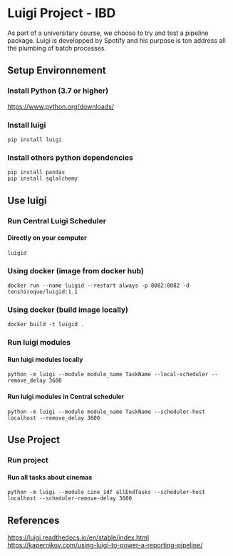 # Luigi Project - IBD

As part of a universitary course, we choose to try and test a pipeline package.
Luigi is developped by Spotify and his purpose is ton address all the plumbing of batch processes.

## Setup Environnement

### Install Python (3.7 or higher)

https://www.python.org/downloads/ 

### Install luigi

```
pip install luigi
```

### Install others python dependencies

```
pip install pandas
pip install sqlalchemy
```
## Use luigi

### Run Central Luigi Scheduler

#### Directly on your computer
```
luigid
```

### Using docker (image from docker hub)

```
docker run --name luigid --restart always -p 8082:8082 -d tenshiroque/luigid:1.1
```

### Using docker (build image locally)

```
docker build -t luigid .
```

### Run luigi modules

#### Run luigi modules locally
```
python -m luigi --module module_name TaskName --local-scheduler --remove_delay 3600
```

#### Run luigi modules in Central scheduler
```
python -m luigi --module module_name TaskName --scheduler-host localhost --remove_delay 3600
```
## Use Project

### Run project

#### Run all tasks about cinemas
```
python -m luigi --module cine_idf allEndTasks --scheduler-host localhost --scheduler-remove-delay 3600
```

## References

https://luigi.readthedocs.io/en/stable/index.html 
https://kapernikov.com/using-luigi-to-power-a-reporting-pipeline/ 
